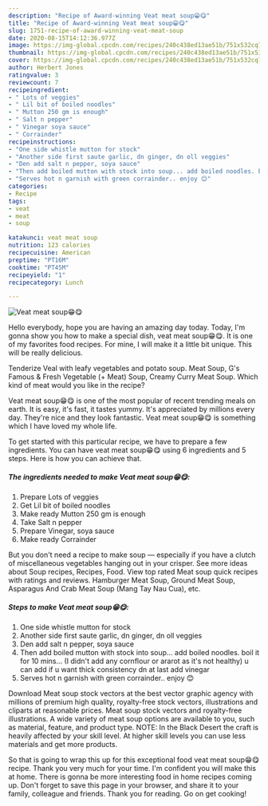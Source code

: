 ```yaml
---
description: "Recipe of Award-winning Veat meat soup😁😋"
title: "Recipe of Award-winning Veat meat soup😁😋"
slug: 1751-recipe-of-award-winning-veat-meat-soup
date: 2020-08-15T14:12:36.977Z
image: https://img-global.cpcdn.com/recipes/240c438ed13ae51b/751x532cq70/veat-meat-soup😁😋-recipe-main-photo.jpg
thumbnail: https://img-global.cpcdn.com/recipes/240c438ed13ae51b/751x532cq70/veat-meat-soup😁😋-recipe-main-photo.jpg
cover: https://img-global.cpcdn.com/recipes/240c438ed13ae51b/751x532cq70/veat-meat-soup😁😋-recipe-main-photo.jpg
author: Herbert Jones
ratingvalue: 3
reviewcount: 7
recipeingredient:
- " Lots of veggies"
- " Lil bit of boiled noodles"
- " Mutton 250 gm is enough"
- " Salt n pepper"
- " Vinegar soya sauce"
- " Corrainder"
recipeinstructions:
- "One side whistle mutton for stock"
- "Another side first saute garlic, dn ginger, dn oll veggies"
- "Den add salt n pepper, soya sauce"
- "Then add boiled mutton with stock into soup... add boiled noodles. boil it for 10 mins... (I didn&#39;t add any cornflour or ararot as it&#39;s not healthy) u can add if u want thick consistency dn at last add vinegar"
- "Serves hot n garnish with green corrainder.. enjoy 😊"
categories:
- Recipe
tags:
- veat
- meat
- soup

katakunci: veat meat soup 
nutrition: 123 calories
recipecuisine: American
preptime: "PT16M"
cooktime: "PT45M"
recipeyield: "1"
recipecategory: Lunch

---
```



![Veat meat soup😁😋](https://img-global.cpcdn.com/recipes/240c438ed13ae51b/751x532cq70/veat-meat-soup😁😋-recipe-main-photo.jpg)

Hello everybody, hope you are having an amazing day today. Today, I'm gonna show you how to make a special dish, veat meat soup😁😋. It is one of my favorites food recipes. For mine, I will make it a little bit unique. This will be really delicious.

Tenderize Veal with leafy vegetables and potato soup. Meat Soup, G&#39;s Famous &amp; Fresh Vegetable (+ Meat) Soup, Creamy Curry Meat Soup. Which kind of meat would you like in the recipe?

Veat meat soup😁😋 is one of the most popular of recent trending meals on earth. It is easy, it's fast, it tastes yummy. It's appreciated by millions every day. They're nice and they look fantastic. Veat meat soup😁😋 is something which I have loved my whole life.


To get started with this particular recipe, we have to prepare a few ingredients. You can have veat meat soup😁😋 using 6 ingredients and 5 steps. Here is how you can achieve that.

<!--inarticleads1-->

##### The ingredients needed to make Veat meat soup😁😋:

1. Prepare  Lots of veggies
1. Get  Lil bit of boiled noodles
1. Make ready  Mutton 250 gm is enough
1. Take  Salt n pepper
1. Prepare  Vinegar, soya sauce
1. Make ready  Corrainder


But you don&#39;t need a recipe to make soup — especially if you have a clutch of miscellaneous vegetables hanging out in your crisper. See more ideas about Soup recipes, Recipes, Food. View top rated Meat soup quick recipes with ratings and reviews. Hamburger Meat Soup, Ground Meat Soup, Asparagus And Crab Meat Soup (Mang Tay Nau Cua), etc. 

<!--inarticleads2-->

##### Steps to make Veat meat soup😁😋:

1. One side whistle mutton for stock
1. Another side first saute garlic, dn ginger, dn oll veggies
1. Den add salt n pepper, soya sauce
1. Then add boiled mutton with stock into soup... add boiled noodles. boil it for 10 mins... (I didn&#39;t add any cornflour or ararot as it&#39;s not healthy) u can add if u want thick consistency dn at last add vinegar
1. Serves hot n garnish with green corrainder.. enjoy 😊


Download Meat soup stock vectors at the best vector graphic agency with millions of premium high quality, royalty-free stock vectors, illustrations and cliparts at reasonable prices. Meat soup stock vectors and royalty-free illustrations. A wide variety of meat soup options are available to you, such as material, feature, and product type. NOTE: In the Black Desert the craft is heavily affected by your skill level. At higher skill levels you can use less materials and get more products. 

So that is going to wrap this up for this exceptional food veat meat soup😁😋 recipe. Thank you very much for your time. I'm confident you will make this at home. There is gonna be more interesting food in home recipes coming up. Don't forget to save this page in your browser, and share it to your family, colleague and friends. Thank you for reading. Go on get cooking!
